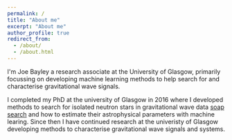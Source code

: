 ```yaml
---
permalink: /
title: "About me"
excerpt: "About me"
author_profile: true
redirect_from: 
  - /about/
  - /about.html
---
```


I'm Joe Bayley a research associate at the University of Glasgow, primarily focussing on developing machine learning methods to help search for and characterise gravitational wave signals.

I completed my PhD at the university of Glasgow in 2016 where I developed methods to search for isolated neutron stars in gravitational wave data [soap search](https://github.com/jcbayley/soapcw) and how to estimate their astrophysical parameters with machine learing. Since then I have continued research at the univeristy of Glasgow developing methods to characterise gravitational wave signals and systems.
